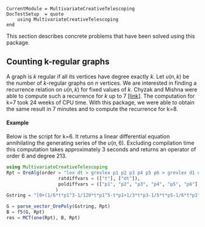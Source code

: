 ```@meta
CurrentModule = MultivariateCreativeTelescoping
DocTestSetup  = quote
    using MultivariateCreativeTelescoping
end
```

This section describes concrete problems that have been solved using this package. 

## Counting k-regular graphs 

A graph is $k$ regular if all its vertices have degree exactly $k$. 
Let $u(n,k)$ be the number of $k$-regular graphs on $n$ vertices. 
We are interested in finding a recurrence relation on  $u(n,k)$ for fixed values of $k$. 
Chyzak and Mishna were able to compute such a recurrence for $k$ up to 7 [[link]](https://arxiv.org/abs/2406.04753). The computation for k=7 took 24 weeks of CPU time. 
With this package, we were able to obtain the same result in 7 minutes and to compute the recurrence for k=8. 

#### Example 
Below is the script for k=6. It returns a linear differential equation annihilating the generating series 
of the $u(n,6)$. 
Excluding compilation time this computation takes approximately 3 seconds and returns an operator 
of order 6 and degree 213.

```julia
using MultivariateCreativeTelescoping
Rpt = OreAlg(order = "lex dt > grevlex p1 p2 p3 p4 p5 p6 > grevlex d1 d2 d3 d4 d5 d6",
                   ratdiffvars = (["t"], ["dt"]),
                   poldiffvars = (["p1", "p2", "p3", "p4", "p5", "p6"], ["d1", "d2", "d3", "d4", "d5", "d6"])
                  )
Gstring = "[0+(1/6*t*p1^3-1/120*t*p1^5-t*p1+1/3*t*p3-1/5*t*p5-1/6*t*p1^2*p3+1/4*t*p1*p4-1/2*t*p1*p2+1/6*t*p2*p3+1/12*t*p1^3*p2-1/8*t*p1*p2^2+p1)*1+(-1/6*t*p3-1/12*t*p1^3+1/2*t*p1+1/4*t*p1*p2)*d1^2+(-t)*d2*d3+(1/2*t)*d1^2*d3+(-1/2*t*p1)*d2^2+(1/2*t)*d1*d2^2+(-1/6*t)*d1^3*d2+(t+1/2*t*p2-1/2*t*p1^2)*d1*d2+(1/120*t)*d1^5+(-1/6*t-1/12*t*p2+1/12*t*p1^2)*d1^3+(t-1/4*t*p4+1/8*t*p2^2+1/2*t*p2+1/24*t*p1^4-1/2*t*p1^2+1/3*t*p1*p3-1/4*t*p1^2*p2)*d1+(1/3*t*p3+1/6*t*p1^3-t*p1-1/2*t*p1*p2)*d2+(-t-1/2*t*p2+1/2*t*p1^2)*d3+(t*p1)*d4+(t)*d5+(-1/24*t*p1)*d1^4+(-t*p1)*d1*d3+(1/2*t*p1)*d1^2*d2+(-t)*d1*d4, 0+(-1/2*t*p2+1/4*t*p4-1/8*t*p2^2+1/2*t*p1^2-1/24*t*p1^4-1/3*t*p1*p3+1/4*t*p1^2*p2+p2-t)*1+(1/2*t+1/4*t*p2-1/4*t*p1^2)*d1^2+(-1/2*t)*d2^2+(-t*p1)*d1*d2+(1/6*t*p1)*d1^3+(1/3*t*p3+1/6*t*p1^3-t*p1-1/2*t*p1*p2)*d1+(-t-1/2*t*p2+1/2*t*p1^2)*d2+(t*p1)*d3+(t)*d4+(-1/24*t)*d1^4+(-t)*d1*d3+(1/2*t)*d1^2*d2, 0+(p3-1/6*t*p1^3+t*p1+1/2*t*p1*p2-1/3*t*p3)*1+(-1/2*t*p1)*d1^2+(-t)*d1*d2+(1/6*t)*d1^3+(-t-1/2*t*p2+1/2*t*p1^2)*d1+(t*p1)*d2+(t)*d3, 0+(p4-1/2*t*p1^2+t+1/2*t*p2)*1+(-1/2*t)*d1^2+(t*p1)*d1+(t)*d2, 0+(t)*d1+(-t*p1+p5)*1, 0+(p6-t)*1, 0+(1+1/3*p1*p3-1/18*p3^2+1/2*p2-1/4*p4+1/6*p6+1/8*p2^2-1/2*p1^2-1/8*p2*p4-1/5*p1*p5-1/720*p1^6+1/48*p1^4*p2-1/16*p1^2*p2^2-1/18*p1^3*p3+1/24*p1^4-1/4*p1^2*p2+1/48*p2^3+1/6*p1*p2*p3+1/8*p1^2*p4)*1+(-1)*d1*d5+(-1)*d2*d4+(1/2)*d1^2*d4+(-1/2)*d3^2+(1/6)*d2^3+(-1/720)*d1^6+(1/8*p4-1/2-1/16*p2^2-1/48*p1^4-1/6*p1*p3+1/8*p1^2*p2-1/4*p2+1/4*p1^2)*d1^2+(-p1)*d2*d3+(1/2*p1)*d1^2*d3+(1/2+1/4*p2-1/4*p1^2)*d2^2+(1/2*p1)*d1*d2^2+(-1/6*p1)*d1^3*d2+(1/2*p1*p2+p1-1/3*p3-1/6*p1^3)*d1*d2+(-1/6)*d1^3*d3+(1/120*p1)*d1^5+(1/18*p3+1/36*p1^3-1/12*p1*p2-1/6*p1)*d1^3+(1/5*p5+p1+1/2*p1*p2-1/4*p1*p4+1/120*p1^5-1/6*p2*p3+1/6*p1^2*p3+1/8*p1*p2^2-1/12*p1^3*p2-1/3*p3-1/6*p1^3)*d1+(-1/4*p4+1/2*p2+1+1/8*p2^2+1/24*p1^4+1/3*p1*p3-1/4*p1^2*p2-1/2*p1^2)*d2+(1/3*p3+1/6*p1^3-1/2*p1*p2-p1)*d3+(-1/2*p2+1/2*p1^2-1)*d4+(p1)*d5+(1)*d6+(-1/4)*d1^2*d2^2+(1/24)*d1^4*d2+(1)*d1*d2*d3+(1/48*p2-1/48*p1^2+1/24)*d1^4+(1/2*p2-1/2*p1^2+1)*d1*d3+(1)*dt+(-1/4*p2+1/4*p1^2-1/2)*d1^2*d2+(-p1)*d1*d4]"

G = parse_vector_OrePoly(Gstring, Rpt)
B = f5(G, Rpt)
res = MCT(one(Rpt), B, Rpt)
```

